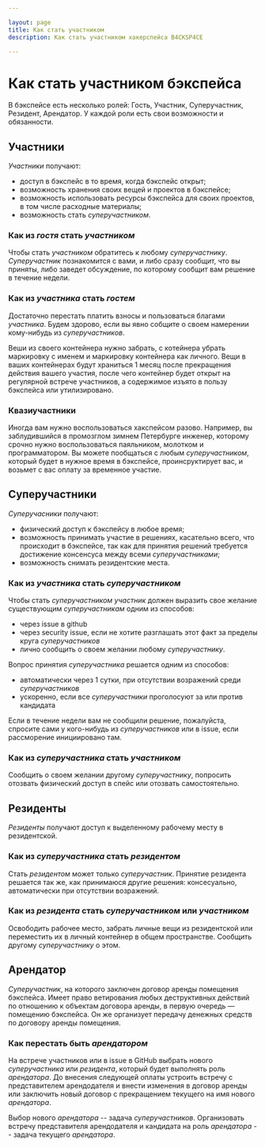 ```yaml
---

layout: page
title: Как стать участником
description: Как стать участником хакерспейса B4CKSP4CE

---
```

# Как стать участником бэкспейса

В бэкспейсе есть несколько ролей: Гость, Участник, Суперучастник, Резидент, Арендатор. У каждой роли есть свои возможности и обязанности.

## Участники

*Участники* получают:
- доступ в бэкспейс в то время, когда бэкспейс открыт;
- возможность хранения своих вещей и проектов в бэкспейсе;
- возможность использовать ресурсы бэкспейса для своих проектов, в том числе расходные материалы;
- возможность стать *суперучастником*.


### Как из *гостя* стать *участником*

Чтобы стать *участником* обратитесь к любому *суперучастнику*. *Суперучастник* познакомится с вами, и либо сразу сообщит, что вы приняты, либо заведет обсуждение, по которому сообщит вам решение в течение недели.

### Как из *участника* стать *гостем*

Достаточно перестать платить взносы и пользоваться благами *участника*. Будем здорово, если вы явно собщите о своем намерении кому-нибудь из *суперучастников*.

Веши из своего контейнера нужно забрать, с котейнера убрать маркировку с именем и маркировку контейнера как личного.
Вещи в ваших контейнерах будут храниться 1 месяц после прекращения действия вашего участия, после чего контейнер будет открыт на регулярной встрече участников, а содержимое изъято в пользу бэкспейса или утилизировано.

### Квазиучастники

Иногда вам нужно воспользоваться хакспейсом разово. Например, вы заблудившийся в промозглом зимнем Петербурге инженер, которому срочно нужно воспользоваться паяльником, молотком и программатором. Вы можете пообщаться с любым *суперучастником*, который будет в нужное время в бэкспейсе, проинсруктирует вас, и возьмет с вас оплату за временное участие.

## Суперучастники

*Суперучасники* получают:
- физический доступ к бэкспейсу в любое время;
- возможность принимать участие в решениях, касательно всего, что происходит в бэкспейсе, так как для принятия решений требуется достижение консенсуса между всеми *суперучастниками*;
- возможность снимать резидентские места.

### Как из *участника* стать *суперучастником*

Чтобы стать *суперучастником* *участник* должен выразить свое желание существующим *суперучастникам* одним из способов:
- через issue в github
- через security issue, если не хотите разглашать этот факт за пределы круга *суперучастников*
- лично сообщить о своем желании любому *суперучастнику*.

Вопрос принятия *суперучастника* решается одним из способов:
- автоматически через 1 сутки, при отсутствии возражений среди *суперучастников*
- ускоренно, если все *суперучастники* проголосуют за или против кандидата

Если в течение недели вам не сообщили решение, пожалуйста, спросите сами у кого-нибудь из *суперучастников* или в issue, если рассморение инициировано там.

### Как из *суперучастника* стать *участником*

Сообщить о своем желании другому *суперучастнику*, попросить отозвать физический доступ в спейс или отозвать самостоятельно.

## Резиденты

*Резиденты* получают доступ к выделенному рабочему месту в резидентской.

### Как из *суперучастника* стать *резидентом*

Стать *резидентом* может только *суперучастник*. Принятие резидента решается так же, как принимаюся другие решения: консесуально, автоматически при отсутствии возражений.

### Как из *резидента* стать *суперучастником* или *участником*

Освободить рабочее место, забрать личные вещи из резидентской или переместить их в личный контейнер в общем пространстве. Сообщить другому *суперучастнику* о этом.

## Арендатор

*Суперучастник*, на которого заключен договор аренды помещения бэкспейса. Имеет право ветирования любых деструктивных действий по отношению к объектам договора аренды, в первую очередь &mdash; помещению бэкспейса. Он же организует передачу денежных средств по договору аренды помещения.

### Как перестать быть *арендатором*

На встрече участников или в issue в GitHub выбрать нового *суперучастника* или *резидента*, который будет выполнять роль *арендатора*. До внесения следующей оплаты устроить встречу с представителем арендодателя и внести изменения в договор аренды или заключить новый договор с прекращением текущего на имя нового *арендатора*.

Выбор нового *арендатора* -- задача *суперучастников*. Организовать встречу представителя арендодателя и кандидата на роль *арендатора* -- задача текущего *арендатора*.
